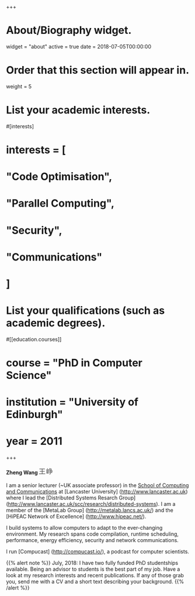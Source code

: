 +++
# About/Biography widget.
widget = "about"
active = true
date = 2018-07-05T00:00:00

# Order that this section will appear in.
weight = 5

# List your academic interests.
#[interests]
#  interests = [
#    "Code Optimisation",
#    "Parallel Computing",
#    "Security",
#    "Communications"
#  ]

# List your qualifications (such as academic degrees).
#[[education.courses]]
#  course = "PhD in Computer Science"
#  institution = "University of Edinburgh"
#  year = 2011

+++

#### Zheng Wang ![Chinese Name](img/name.png)

I am a senior lecturer (~UK associate professor) in the [School of Computing and Communications](http://www.scc.lancs.ac.uk) at [Lancaster University] (http://www.lancaster.ac.uk) where I lead the [Distributed Systems Resarch Group] (http://www.lancaster.ac.uk/scc/research/distributed-systems). 
I am a member of the [MetaLab Group] (http://metalab.lancs.ac.uk/) and the [HiPEAC Network of Excellence] (http://www.hipeac.net/). 

I build systems to allow computers to adapt to the ever-changing environment. My research spans code compilation, runtime scheduling, performance, energy efficiency, security and network communications.

I run [Compucast] (http://compucast.io/), a podcast for computer scientists. 

{{% alert note %}}
July, 2018: I have two fully funded PhD studentships available. Being an advisor to students is the best part of my job. Have a look at my research interests and recent publications. If any of those grab you, send me with a CV and a short text describing your background. 
{{% /alert %}}


